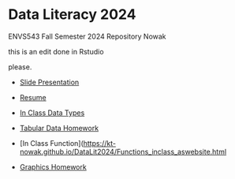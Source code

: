 # Data Literacy 2024

ENVS543 Fall Semester 2024 Repository Nowak



this is an edit done in Rstudio

please.


- [Slide Presentation](https://kt-nowak.github.io/DataLit2024/Mardown_Presentation_HW.html#/title-slide)

- [Resume](https://kt-nowak.github.io/DataLit2024/Markdown_Doc_HW.html)

- [In Class Data Types](https://kt-nowak.github.io/DataLit2024/in-class_data_types.html)

- [Tabular Data Homework](https://kt-nowak.github.io/DataLit2024/Summary-Tabular-Data-Homework.html)

- [In Class Function](https://kt-nowak.github.io/DataLit2024/Functions_inclass_aswebsite.html

- [Graphics Homework](https://kt-nowak.github.io/DataLit2024/Graphics_HW.html)





